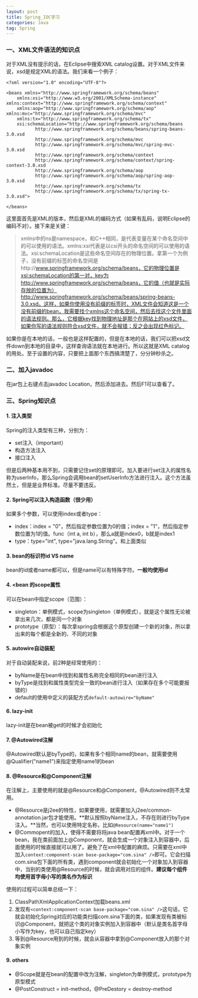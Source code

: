 ```yaml
---
layout: post
title: Spring_IOC学习
categories: Java
tag: Spring
---
```


### 一、XML文件语法的知识点

对于XML没有提示的话，在Eclipse中搜索XML catalog设置。对于XML文件来说，xsd是规定XML的语法。我们来看一个例子：

```
<?xml version="1.0" encoding="UTF-8"?>

<beans xmlns="http://www.springframework.org/schema/beans"
	xmlns:xsi="http://www.w3.org/2001/XMLSchema-instance" xmlns:context="http://www.springframework.org/schema/context"
	xmlns:aop="http://www.springframework.org/schema/aop" xmlns:mvc="http://www.springframework.org/schema/mvc"
	xmlns:tx="http://www.springframework.org/schema/tx"
	xsi:schemaLocation="http://www.springframework.org/schema/beans
           http://www.springframework.org/schema/beans/spring-beans-3.0.xsd
           http://www.springframework.org/schema/mvc
           http://www.springframework.org/schema/mvc/spring-mvc-3.0.xsd  
           http://www.springframework.org/schema/context
           http://www.springframework.org/schema/context/spring-context-3.0.xsd
           http://www.springframework.org/schema/aop
           http://www.springframework.org/schema/aop/spring-aop-3.0.xsd
           http://www.springframework.org/schema/tx
           http://www.springframework.org/schema/tx/spring-tx-3.0.xsd">

</beans>
```

这里面首先是XML的版本，然后是XML的编码方式（如果有乱码，说明Eclipse的编码不对）。接下来是关键：

> xmlns中的ns是namespace，和C++相同，是代表变量在某个命名空间中的可以使用的语法。xmlns:xsi代表是以csi开头的命名空间的可以使用的语法。xsi:schemaLocation是这些命名空间存在的物理位置。拿第一个为例子，没有前缀的标签的命名空间是http://www.springframework.org/schema/beans，它的物理位置是xsi:schemaLocation的第一对，key为http://www.springframework.org/schema/beans，它的值（也就是实际存放的位置为）http://www.springframework.org/schema/beans/spring-beans-3.0.xsd。这样，如果你使用没有前缀的标签时，XML文件会知道这是一个没有前缀的bean，我需要找个xmlns这个命名空间，然后去找这个文件里面的语法规则。那么，它根据key找到物理地址是那个在网站上的xsd文件，如果你写的语法规则符合xsd文件，就不会报错；反之会出现红色标记。

如果你是在本地的话，一般也是这样配置的，但是在本地的话，我们可以把xsd文件down到本地的目录中，这样查询语法就在本地进行。所以这就是XML catalog的用处。至于设置的内容，只要把上面那个东西搞清楚了，分分钟秒杀之。

### 二、加入javadoc

在jar包上右键点击javadoc Location，然后添加进去。然后F1可以查看了。


### 三、Spring知识点

#### 1. 注入类型

Spring的注入类型有三种，分别为：

* set注入（important）
* 构造方法注入
* 接口注入

但是后两种基本用不到，只需要记住set的原理即可。加入要进行set注入的属性名称为userInfo，那么Spring会调用bean的setUserInfo方法进行注入。这个方法虽然土，但是是业界标准。尽量不要违反。

#### 2. Spring可以注入构造函数（很少用）

如果多个参数，可以使用index或者type：

* index：index = "0"，然后指定参数位置为0的值；index = "1"，然后指定参数位置为1的值。func（int a, int b），那么a就是index0，b就是index1
* type：type="int", type="java.lang.String"。和上面类似

#### 3. bean的标识符id VS name

bean的id或者name都可以，但是name可以有特殊字符。**一般均使用id**

#### 4. <bean 的scope属性

可以在bean中指定scope（范围）：

* singleton：单例模式，scope为singleton（单例模式），就是这个属性无论被拿出来几次，都是同一个对象
* prototype（原型）：每次拿spring会根据这个原型创建一个新的对象，所以拿出来的每个都是全新的、不同的对象

#### 5. autowire自动装配

对于自动装配来说，前2种是经常使用的：

* byName是在bean中找到和属性名称完全相同的bean进行注入
* byType是找到和属性类型完全一致的bean进行注入（如果存在多个可能要报错的）
* default的使用<beans>中定义的装配方式```default-autowire="byName"```

#### 6. lazy-init

lazy-init是在bean被get的时候才会初始化

#### 7. @Autowired注解

@Autowired默认是byType的，如果有多个相同name的bean，就需要使用@Qualifier("name1")来指定使用name1的bean

#### 8. @Resource和@Component注解

在注解上，主要使用的就是@Resource和@Component，@Autowired则不太常用。

* @Resource是j2ee的特性，如果要使用，就需要加入j2ee/common-annotation.jar包才能使用。**默认按照byName注入，不存在则进行byType注入。**当然，也可以使用特定名称，比如```@Resource(name="name1")```
* @Commopent的加入，使得不需要将将java bean配置再xml中。对于一个bean，我在类前面加上@Component，就会生成一个对象注入到容器中，后面使用的时候直接就可以用了。避免了在xml中配置的麻烦。只需要在xml中加入```context:component-scan base-package="com.sina" />```即可。它会扫描com.sina包下面的所有类，遇到component就会初始化一个对象加入到容器中，当别的类使用@Resource的时候，就会调用对应的组件。**建议每个组件均使用首字母小写的类名作为标识**

使用的过程可以简单总结一下：

1. ClassPathXmlApplicationContext加载beans.xml
2. 发现有`<context:component-scan base-package="com.sina" />`这句话，它就会初始化Spring对应的功能类扫描com.sina下面的类，如果发现有类被标识@Component，就把这个类的对象实例加入到容器中（默认是类名首字母小写作为key，也可以自己指定key）
3. 等到@Resource用到的时候，就会从容器中拿到@Component放入的那个对象实例

#### 9. others

* @Scope就是在bean的配置中改为注解，singleton为单例模式，prototype为原型模式
* @PostConstruct = init-method，@PreDestory = destroy-method

